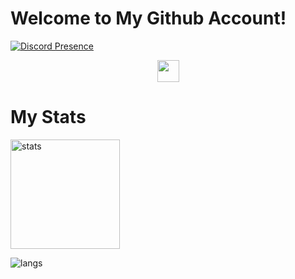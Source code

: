 <h1>Welcome to My Github Account!</h1>

[![Discord Presence](https://lanyard-profile-readme.vercel.app/api/610832153776881685?theme=dark&bg=020018&animated=true&hideDiscrim=true&borderRadius=40px)](https://discord.com/users/610832153776881685)

<p align=center>
  <a href="https://discord.com/users/610832153776881685" target"blank_"><img src="https://img.shields.io/badge/discord%20-7289DA.svg?&style=for-the-badge&logo=discord&logoColor=white" height="35px"></a>
</p>
<p>
<h1>My Stats</h1>
  <img src="https://github-readme-stats.vercel.app/api?username=TheFierroS&count_private=true&show_icons=true&theme=dark&hide_border=true" width="%100" height="175px" alt="stats" />
</p>

<p><img align="left" src="https://github-readme-stats.vercel.app/api/top-langs?username=TheFierroS&theme=dark&locale=en" alt="langs"/></p>
